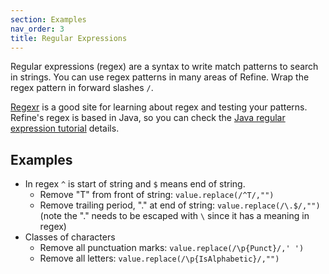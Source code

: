 ```yaml
---
section: Examples 
nav_order: 3
title: Regular Expressions
---
```


Regular expressions (regex) are a syntax to write match patterns to search in strings.
You can use regex patterns in many areas of Refine.
Wrap the regex pattern in forward slashes `/`.

[Regexr](https://regexr.com/) is a good site for learning about regex and testing your patterns. 
Refine's regex is based in Java, so you can check the [Java regular expression tutorial](https://docs.oracle.com/javase/tutorial/essential/regex/) details.

## Examples 

- In regex `^` is start of string and `$` means end of string.
    - Remove "T" from front of string: `value.replace(/^T/,"")`
    - Remove trailing period, "." at end of string: `value.replace(/\.$/,"")` (note the "." needs to be escaped with `\` since it has a meaning in regex)
- Classes of characters
    - Remove all punctuation marks: `value.replace(/\p{Punct}/,' ')`
    - Remove all letters: `value.replace(/\p{IsAlphabetic}/,"")`
